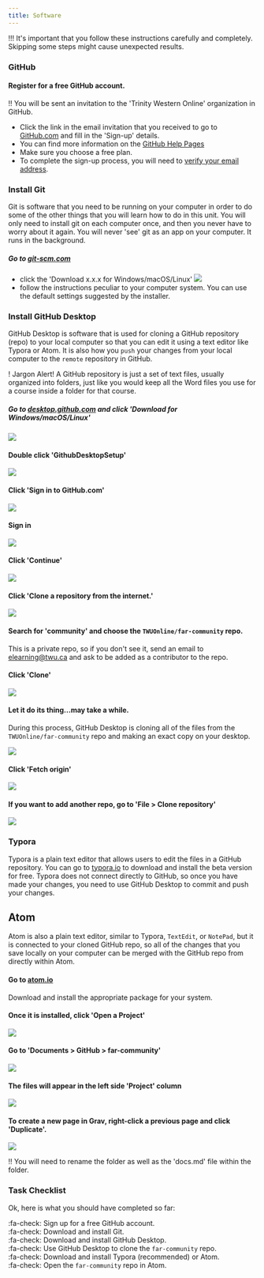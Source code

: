 ```yaml
---
title: Software
---
```




!!! It's important that you follow these instructions carefully and completely. Skipping some steps might cause unexpected results.

### GitHub

#### Register for a free GitHub account.
!! You will be sent an invitation to the 'Trinity Western Online' organization in GitHub.

-  Click the link in the email invitation that you received to go to [GitHub.com](https://github.com) and fill in the 'Sign-up' details.
  - You can find more information on the [GitHub Help Pages](https://help.github.com/articles/signing-up-for-a-new-github-account/)
  - Make sure you choose a free plan.
- To complete the sign-up process, you will need to [verify your email address](https://help.github.com/articles/verifying-your-email-address/).

### Install Git

Git is software that you need to be running on your computer in order to do some of the other things that you will learn how to do in this unit. You will only need to install git on each computer once, and then you never have to worry about it again. You will never 'see' git as an app on your computer. It runs in the background.

##### Go to [git-scm.com](https://git-scm.com/downloads)

- click the 'Download x.x.x for Windows/macOS/Linux'
![](git-1.png)
- follow the instructions peculiar to your computer system. You can use the default settings suggested by the installer.

### Install GitHub Desktop

GitHub Desktop is software that  is used for cloning a GitHub repository (repo) to your local computer so that you can edit it using a text editor like Typora or Atom. It is also how you `push` your changes from your local computer to the `remote` repository in GitHub.

! Jargon Alert! A GitHub repository is just a set of text files, usually organized into folders, just like you would keep all the Word files you use for a course inside a folder for that course.

##### Go to [desktop.github.com](https://desktop.github.com) and click 'Download for Windows/macOS/Linux'
![](dl-github.png)

#### Double click 'GithubDesktopSetup'

![](setup-a.png)

#### Click 'Sign in to GitHub.com'

![](github-a.png)

#### Sign in

![](github-b.png)

#### Click 'Continue'

![](github-c.png)

#### Click 'Clone a repository from the internet.'

![](github-d.png)

#### Search for 'community' and choose the `TWUOnline/far-community` repo.

This is a private repo, so if you don't see it, send an email to [elearning@twu.ca](mailto:elearning@twu.ca) and ask to be added as a contributor to the repo.

#### Click 'Clone'

![](github-e.png)

#### Let it do its thing...may take a while.
During this process, GitHub Desktop is cloning all of the files from the `TWUOnline/far-community` repo and making an exact copy on your desktop.

![](github-f.png)

#### Click 'Fetch origin'

![](github-g.png)

#### If you want to add another repo, go to 'File > Clone repository'

![](github-h.png)

### Typora

Typora is a plain text editor that allows users to edit the files in a GitHub repository. You can go to [typora.io](https://typora.io) to download and install the beta version for free. Typora does not connect directly to GitHub, so once you have made your changes, you need to use GitHub Desktop to commit and push your changes.

## Atom

Atom is also a plain text editor, similar to Typora, `TextEdit`, or `NotePad`, but it is connected to your cloned GitHub repo, so all of the changes that you save locally on your computer can be merged with the GitHub repo from directly within Atom.

#### Go to [atom.io](https://atom.io)

Download and install the appropriate package for your system.

#### Once it is installed, click 'Open a Project'

![](atom-a.png)

#### Go to 'Documents > GitHub > far-community'

![](atom-b.png)

#### The files will appear in the left side 'Project' column

![](atom-c.png)

#### To create a new page in Grav, right-click a previous page and click 'Duplicate'.

![](atom-d.png)

!! You will need to rename the folder as well as the 'docs.md' file within the folder.

### Task Checklist

Ok, here is what you should have completed so far:

:fa-check: Sign up for a free GitHub account.  
:fa-check: Download and install Git.  
:fa-check: Download and install GitHub Desktop.  
:fa-check: Use GitHub Desktop to clone the `far-community` repo.  
:fa-check: Download and install Typora (recommended) or Atom.  
:fa-check: Open the `far-community` repo in Atom.  

